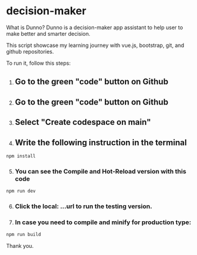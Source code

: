 # decision-maker
What is Dunno? Dunno is a decision-maker app assistant to help user to make better and smarter decision.

This script showcase my learning journey with vue.js, bootstrap, git, and github repositories.

To run it, follow this steps:

1. ## Go to the green "code" button on Github 

2. ## Go to the green "code" button on Github 
3. ## Select "Create codespace on main"
4. ## Write the following instruction in the terminal

```sh
npm install
```

5. ### You can see the Compile and Hot-Reload version with this code

```sh
npm run dev
```
6. ### Click the local: ...url to run the testing version.
7. ### In case you need to compile and minify for production type:

```sh
npm run build
```

Thank you.
